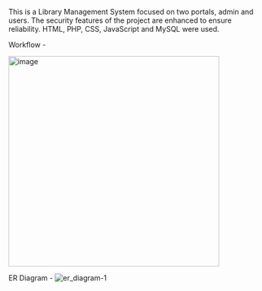 This is a Library Management System focused on two portals, admin and users. The security features of the project are enhanced to ensure reliability. HTML, PHP, CSS, JavaScript and MySQL were used.

Workflow -
 
<img width="414" alt="image" src="https://github.com/faariha/Web-Projects/assets/131954448/7c0eafe0-ef34-4246-8988-2df4c108a845">

ER Diagram - 
![er_diagram-1](https://github.com/faariha/Web-Projects/assets/131954448/0b9796ab-6313-4a18-8cce-79de892ddf1d)

